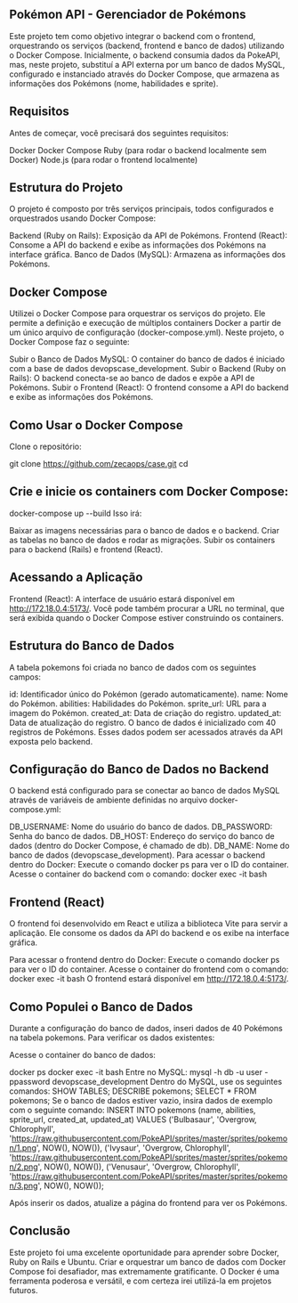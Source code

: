 ## Pokémon API - Gerenciador de Pokémons
Este projeto tem como objetivo integrar o backend com o frontend, orquestrando os serviços (backend, frontend e banco de dados) utilizando o Docker Compose. Inicialmente, o backend consumia dados da PokeAPI, mas, neste projeto, substituí a API externa por um banco de dados MySQL, configurado e instanciado através do Docker Compose, que armazena as informações dos Pokémons (nome, habilidades e sprite).

## Requisitos
Antes de começar, você precisará dos seguintes requisitos:

Docker
Docker Compose
Ruby (para rodar o backend localmente sem Docker)
Node.js (para rodar o frontend localmente)

## Estrutura do Projeto
O projeto é composto por três serviços principais, todos configurados e orquestrados usando Docker Compose:

Backend (Ruby on Rails): Exposição da API de Pokémons.
Frontend (React): Consome a API do backend e exibe as informações dos Pokémons na interface gráfica.
Banco de Dados (MySQL): Armazena as informações dos Pokémons.

## Docker Compose
Utilizei o Docker Compose para orquestrar os serviços do projeto. Ele permite a definição e execução de múltiplos containers Docker a partir de um único arquivo de configuração (docker-compose.yml). Neste projeto, o Docker Compose faz o seguinte:

Subir o Banco de Dados MySQL: O container do banco de dados é iniciado com a base de dados devopscase_development.
Subir o Backend (Ruby on Rails): O backend conecta-se ao banco de dados e expõe a API de Pokémons.
Subir o Frontend (React): O frontend consome a API do backend e exibe as informações dos Pokémons.

## Como Usar o Docker Compose
Clone o repositório:

git clone https://github.com/zecaops/case.git
cd <nome-do-repositorio>

## Crie e inicie os containers com Docker Compose:
docker-compose up --build
Isso irá:

Baixar as imagens necessárias para o banco de dados e o backend.
Criar as tabelas no banco de dados e rodar as migrações.
Subir os containers para o backend (Rails) e frontend (React).

## Acessando a Aplicação
Frontend (React): A interface de usuário estará disponível em http://172.18.0.4:5173/. Você pode também procurar a URL no terminal, que será exibida quando o Docker Compose estiver construindo os containers.

## Estrutura do Banco de Dados
A tabela pokemons foi criada no banco de dados com os seguintes campos:

id: Identificador único do Pokémon (gerado automaticamente).
name: Nome do Pokémon.
abilities: Habilidades do Pokémon.
sprite_url: URL para a imagem do Pokémon.
created_at: Data de criação do registro.
updated_at: Data de atualização do registro.
O banco de dados é inicializado com 40 registros de Pokémons. Esses dados podem ser acessados através da API exposta pelo backend.

## Configuração do Banco de Dados no Backend
O backend está configurado para se conectar ao banco de dados MySQL através de variáveis de ambiente definidas no arquivo docker-compose.yml:

DB_USERNAME: Nome do usuário do banco de dados.
DB_PASSWORD: Senha do banco de dados.
DB_HOST: Endereço do serviço do banco de dados (dentro do Docker Compose, é chamado de db).
DB_NAME: Nome do banco de dados (devopscase_development).
Para acessar o backend dentro do Docker:
Execute o comando docker ps para ver o ID do container.
Acesse o container do backend com o comando:
docker exec -it <ID-do-container> bash
## Frontend (React)
O frontend foi desenvolvido em React e utiliza a biblioteca Vite para servir a aplicação. Ele consome os dados da API do backend e os exibe na interface gráfica.

Para acessar o frontend dentro do Docker:
Execute o comando docker ps para ver o ID do container.
Acesse o container do frontend com o comando:
docker exec -it <ID-do-container> bash
O frontend estará disponível em http://172.18.0.4:5173/.

## Como Populei o Banco de Dados
Durante a configuração do banco de dados, inseri dados de 40 Pokémons na tabela pokemons. Para verificar os dados existentes:

Acesse o container do banco de dados:

docker ps
docker exec -it <ID-do-container> bash
Entre no MySQL:
mysql -h db -u user -ppassword devopscase_development
Dentro do MySQL, use os seguintes comandos:
SHOW TABLES;
DESCRIBE pokemons;
SELECT * FROM pokemons;
Se o banco de dados estiver vazio, insira dados de exemplo com o seguinte comando:
INSERT INTO pokemons (name, abilities, sprite_url, created_at, updated_at) VALUES
('Bulbasaur', 'Overgrow, Chlorophyll', 'https://raw.githubusercontent.com/PokeAPI/sprites/master/sprites/pokemon/1.png', NOW(), NOW()),
('Ivysaur', 'Overgrow, Chlorophyll', 'https://raw.githubusercontent.com/PokeAPI/sprites/master/sprites/pokemon/2.png', NOW(), NOW()),
('Venusaur', 'Overgrow, Chlorophyll', 'https://raw.githubusercontent.com/PokeAPI/sprites/master/sprites/pokemon/3.png', NOW(), NOW());

Após inserir os dados, atualize a página do frontend para ver os Pokémons.

## Conclusão
Este projeto foi uma excelente oportunidade para aprender sobre Docker, Ruby on Rails e Ubuntu. Criar e orquestrar um banco de dados com Docker Compose foi desafiador, mas extremamente gratificante. O Docker é uma ferramenta poderosa e versátil, e com certeza irei utilizá-la em projetos futuros.
